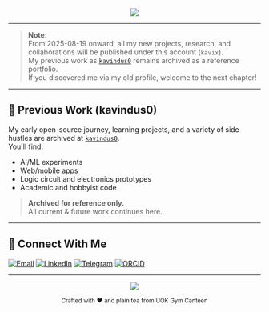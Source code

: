 <div align="center">
  <img src="https://capsule-render.vercel.app/api?type=waving&color=gradient&customColorList=0,2,2,5,30&height=260&section=header&text=Kavindu%20Sachinthe&fontSize=65&fontColor=fff&animation=fadeIn&fontAlignY=38&desc=CS%20Student%20|%20AI%20Enthusiast%20|%20Cinema%20Lover&descAlignY=51&descAlign=62"/>
</div>

---

> **Note:**  
> From 2025-08-19 onward, all my new projects, research, and collaborations will be published under this account (`kavix`).  
> My previous work as [`kavindus0`](https://github.com/kavindus0) remains archived as a reference portfolio.  
> If you discovered me via my old profile, welcome to the next chapter!

---


## 📂 Previous Work (kavindus0)

My early open-source journey, learning projects, and a variety of side hustles are archived at [`kavindus0`](https://github.com/kavindus0).  
You'll find:

- AI/ML experiments
- Web/mobile apps
- Logic circuit and electronics prototypes
- Academic and hobbyist code

> **Archived for reference only.**  
> All current & future work continues here.

---

## 🤝 Connect With Me

[![Email](https://img.shields.io/badge/Email-kavix@yahoo.com-D14836?style=for-the-badge&logo=gmail&logoColor=white)](mailto:kavindusachinthe@outlook.com)
[![LinkedIn](https://img.shields.io/badge/LinkedIn-kavix-0077B5?style=for-the-badge&logo=linkedin&logoColor=white)](https://www.linkedin.com/in/kavindus)
[![Telegram](https://img.shields.io/badge/Telegram-@kavix-2CA5E0?style=for-the-badge&logo=telegram&logoColor=white)](https://t.me/kavindus0)
[![ORCID](https://img.shields.io/badge/ORCID-0009--0002--6813--3099-A6CE39?style=for-the-badge&logo=orcid&logoColor=white)](https://orcid.org/0009-0002-6813-3099)

---

<div align="center">
  <img src="https://capsule-render.vercel.app/api?type=waving&color=gradient&customColorList=0,2,2,5,30&height=120&section=footer"/>
  <p><sub>Crafted with ❤️ and plain tea from UOK Gym Canteen</sub></p>
</div>
